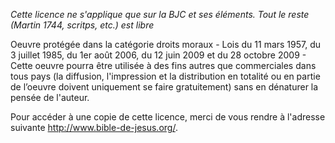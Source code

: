*Cette licence ne s'applique que sur la BJC et ses éléments. Tout le reste (Martin 1744, scritps, etc.) est libre*

Oeuvre protégée dans la catégorie droits moraux - Lois du 11 mars 1957, du 3 juillet 1985, du 1er août 2006, du 12 juin 2009 et du 28 octobre 2009 - Cette oeuvre pourra être utilisée à des fins autres que commerciales dans tous pays (la diffusion, l'impression et la distribution en totalité ou en partie de l’oeuvre doivent uniquement se faire gratuitement) sans en dénaturer la pensée de l'auteur.

Pour accéder à une copie de cette licence, merci de vous rendre à l'adresse suivante http://www.bible-de-jesus.org/.
